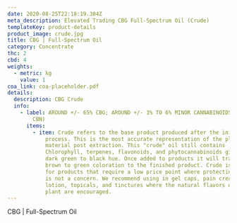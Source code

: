 ```yaml
---
date: 2020-08-25T22:18:19.304Z
meta_description: Elevated Trading CBG Full-Spectrum Oil (Crude)
templateKey: product-details
product_image: crude.jpg
title: CBG | Full-Spectrum Oil
category: Concentrate
thc: 2
cbd: 4
weights:
  - metric: kg
    value: 1
coa_link: coa-placeholder.pdf
details:
  description: CBG Crude
  info:
    - label: AROUND +/- 65% CBG; AROUND +/- 3% TO 6% MINOR CANNABINOIDS (CBC, CBD,
        CBN)
      items:
        - item: Crude refers to the base product produced after the initial extraction
            process. This is the most accurate representation of the plant
            material post extraction. This "crude" oil still contains
            Chlorophyll, terpenes, flavonoids, and phytocannabinoids giving it a
            dark green to black hue. Once added to products it will transfer a
            brown to green coloration to the finished product. Crude is optimal
            for products that require a low price point where protecting flavor
            is not a concern. We recommend using in gel caps, pain creams,
            lotion, topicals, and tinctures where the natural flavors of the
            plant are encouraged.
---
```


CBG | Full-Spectrum Oil
